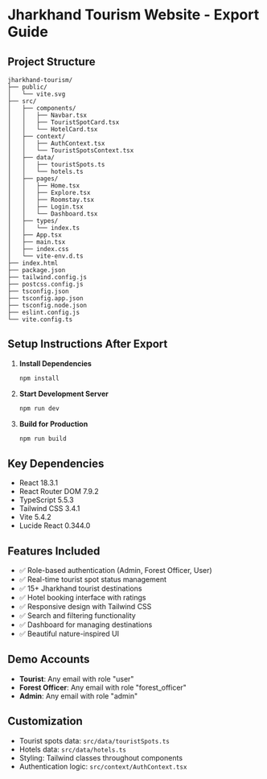 # Jharkhand Tourism Website - Export Guide

## Project Structure
```
jharkhand-tourism/
├── public/
│   └── vite.svg
├── src/
│   ├── components/
│   │   ├── Navbar.tsx
│   │   ├── TouristSpotCard.tsx
│   │   └── HotelCard.tsx
│   ├── context/
│   │   ├── AuthContext.tsx
│   │   └── TouristSpotsContext.tsx
│   ├── data/
│   │   ├── touristSpots.ts
│   │   └── hotels.ts
│   ├── pages/
│   │   ├── Home.tsx
│   │   ├── Explore.tsx
│   │   ├── Roomstay.tsx
│   │   ├── Login.tsx
│   │   └── Dashboard.tsx
│   ├── types/
│   │   └── index.ts
│   ├── App.tsx
│   ├── main.tsx
│   ├── index.css
│   └── vite-env.d.ts
├── index.html
├── package.json
├── tailwind.config.js
├── postcss.config.js
├── tsconfig.json
├── tsconfig.app.json
├── tsconfig.node.json
├── eslint.config.js
└── vite.config.ts
```

## Setup Instructions After Export

1. **Install Dependencies**
   ```bash
   npm install
   ```

2. **Start Development Server**
   ```bash
   npm run dev
   ```

3. **Build for Production**
   ```bash
   npm run build
   ```

## Key Dependencies
- React 18.3.1
- React Router DOM 7.9.2
- TypeScript 5.5.3
- Tailwind CSS 3.4.1
- Vite 5.4.2
- Lucide React 0.344.0

## Features Included
- ✅ Role-based authentication (Admin, Forest Officer, User)
- ✅ Real-time tourist spot status management
- ✅ 15+ Jharkhand tourist destinations
- ✅ Hotel booking interface with ratings
- ✅ Responsive design with Tailwind CSS
- ✅ Search and filtering functionality
- ✅ Dashboard for managing destinations
- ✅ Beautiful nature-inspired UI

## Demo Accounts
- **Tourist**: Any email with role "user"
- **Forest Officer**: Any email with role "forest_officer" 
- **Admin**: Any email with role "admin"

## Customization
- Tourist spots data: `src/data/touristSpots.ts`
- Hotels data: `src/data/hotels.ts`
- Styling: Tailwind classes throughout components
- Authentication logic: `src/context/AuthContext.tsx`